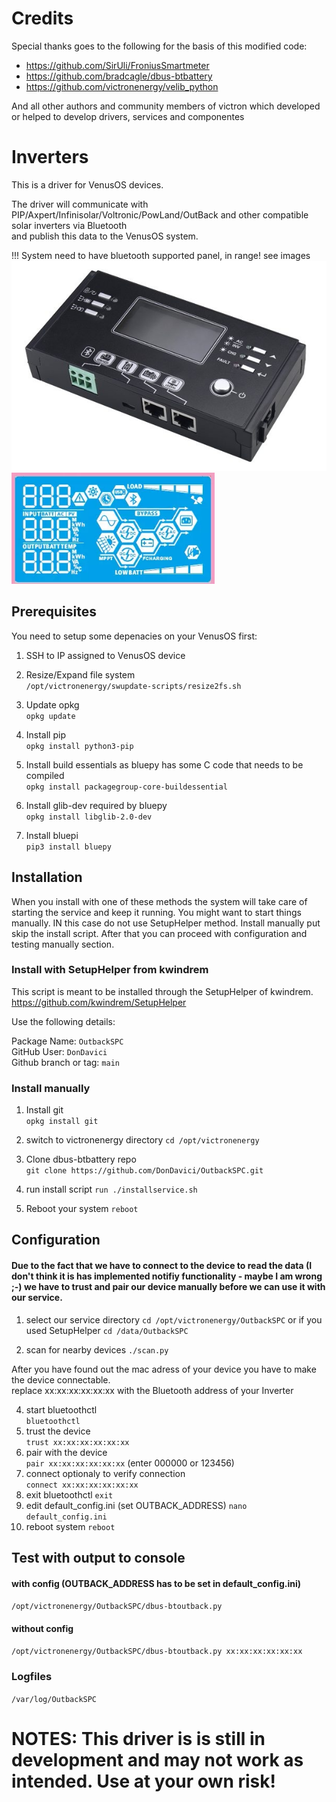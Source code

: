 # Credits

Special thanks goes to the following for the basis of this modified code:

* https://github.com/SirUli/FroniusSmartmeter <br>
* https://github.com/bradcagle/dbus-btbattery <br>
* https://github.com/victronenergy/velib_python <br>

And all other authors and community members of victron which developed or helped to develop drivers, services and componentes
# Inverters
This is a driver for VenusOS devices.

The driver will communicate with PIP/Axpert/Infinisolar/Voltronic/PowLand/OutBack and other compatible solar inverters via Bluetooth <br/>
and publish this data to the VenusOS system.

!!! System need to have bluetooth supported panel, in range!
see images
![screenshot](docs/panel.png)
![screenshot](docs/panel_LCD.png)

## Prerequisites
You need to setup some depenacies on your VenusOS first:

1) SSH to IP assigned to VenusOS device<br/>

2) Resize/Expand file system<br/>
`/opt/victronenergy/swupdate-scripts/resize2fs.sh`

3) Update opkg<br/>
`opkg update`

4) Install pip<br/>
`opkg install python3-pip`

5) Install build essentials as bluepy has some C code that needs to be compiled<br/>
`opkg install packagegroup-core-buildessential`

6) Install glib-dev required by bluepy<br/>
`opkg install libglib-2.0-dev`

7) Install bluepi<br/>
`pip3 install bluepy`

## Installation
When you install with one of these methods the system will take care of starting the service and keep it running. You might want to start things manually. IN this case do not use SetupHelper method. Install manually put skip the install script. After that you can proceed with configuration and testing manually section.

### Install with SetupHelper from kwindrem

This script is meant to be installed through the SetupHelper of kwindrem. 
https://github.com/kwindrem/SetupHelper

Use the following details:

Package Name: `OutbackSPC`<br>
GitHub User: `DonDavici` <br>
Github branch or tag: `main` <br>


### Install manually
1) Install git<br>
`opkg install git`

2) switch to victronenergy directory
`cd /opt/victronenergy`

3) Clone dbus-btbattery repo<br/>
`git clone https://github.com/DonDavici/OutbackSPC.git`


4) run install script
`run ./installservice.sh`


5) Reboot your system
`reboot`

## Configuration
#### Due to the fact that we have to connect to the device to read the data (I don't think it is has implemented notifiy functionality - maybe I am wrong ;-) we have to trust and pair our device manually before we can use it with our service.

1) select our service directory
`cd /opt/victronenergy/OutbackSPC`
or if you used SetupHelper
`cd /data/OutbackSPC`

2) scan for nearby devices
`./scan.py`

After you have found out the mac adress of your device you have to make the device connectable.<br/> 
replace xx:xx:xx:xx:xx:xx with the Bluetooth address of your Inverter<br/>

4) start bluetoothctl<br>
`bluetoothctl`
5) trust the device<br>
`trust xx:xx:xx:xx:xx:xx`
6) pair with the device<br>
`pair xx:xx:xx:xx:xx:xx` (enter 000000 or 123456)
7) connect optionaly to verify connection<br>
`connect xx:xx:xx:xx:xx:xx`
8) exit bluetoothctl
`exit`
9) edit default_config.ini (set OUTBACK_ADDRESS)
`nano default_config.ini`
10) reboot system
`reboot`

## Test with output to console 
#### with config (OUTBACK_ADDRESS has to be set in default_config.ini)
`/opt/victronenergy/OutbackSPC/dbus-btoutback.py`

#### without config
`/opt/victronenergy/OutbackSPC/dbus-btoutback.py xx:xx:xx:xx:xx:xx`
>
### Logfiles
`/var/log/OutbackSPC`

# NOTES: This driver is is still in development and may not work as intended. Use at your own risk!

